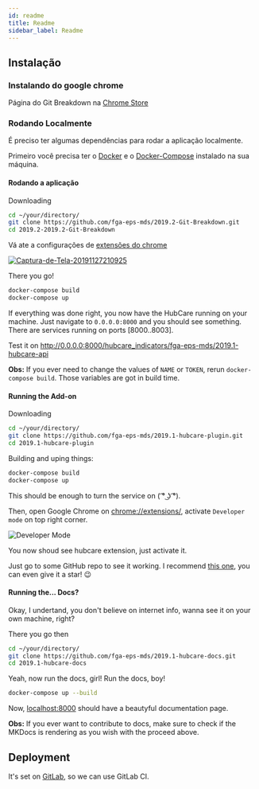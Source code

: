 ```yaml
---
id: readme
title: Readme
sidebar_label: Readme 
---
```


## Instalação 

### Instalando do google chrome

Página do Git Breakdown na [Chrome Store](https://chrome.google.com/webstore/detail/gitbreakdown/fihbcllomkpnojkpncebdabiaonfpjea?hl=pt-BR)

### Rodando Localmente

É preciso ter algumas dependências para rodar a aplicação localmente.

Primeiro você precisa ter o [Docker](https://docs.docker.com/install/) e o [Docker-Compose](https://docs.docker.com/compose/install/) instalado na sua máquina.

#### Rodando a aplicação

Downloading

```bash
cd ~/your/directory/
git clone https://github.com/fga-eps-mds/2019.2-Git-Breakdown.git
cd 2019.2-2019.2-Git-Breakdown
```

Vá ate a configurações de [extensões do chrome](chrome://extensions/)

<a href="https://ibb.co/JrrvvNW"><img src="https://i.ibb.co/3SSppw5/Captura-de-Tela-20191127210925.png" alt="Captura-de-Tela-20191127210925" border="0"></a>

There you go!

```bash
docker-compose build
docker-compose up
```

If everything was done right, you now have the HubCare running on your machine. Just navigate to `0.0.0.0:8000` and you should see something. There are services running on ports [8000..8003].

Test it on http://0.0.0.0:8000/hubcare_indicators/fga-eps-mds/2019.1-hubcare-api

**Obs:** If you ever need to change the values of `NAME` or `TOKEN`, rerun `docker-compose build`. Those variables are got in build time.

#### Running the Add-on

Downloading

```bash
cd ~/your/directory/
git clone https://github.com/fga-eps-mds/2019.1-hubcare-plugin.git
cd 2019.1-hubcare-plugin
```

Building and uping things:

```bash
docker-compose build
docker-compose up
```

This should be enough to turn the service on ( ͡° ͜ʖ ͡°).

Then, open Google Chrome on [chrome://extensions/](chrome://extensions/), activate `Developer mode` on top right corner.

![Developer Mode](docs/images/chromeext.png)

You now shoud see hubcare extension, just activate it.

Just go to some GitHub repo to see it working. I recommend [this one](https://github.com/fga-eps-mds/2019.1-hubcare-api), you can even give it a star! :wink:

#### Running the... Docs?

Okay, I undertand, you don't believe on internet info, wanna see it on your own machine, right?

There you go then

```bash
cd ~/your/directory/
git clone https://github.com/fga-eps-mds/2019.1-hubcare-docs.git
cd 2019.1-hubcare-docs
```

Yeah, now run the docs, girl! Run the docs, boy!

```bash
docker-compose up --build
```

Now, [localhost:8000](localhost:8000) should have a beautyful documentation page.

**Obs:** If you ever want to contribute to docs, make sure to check if the MKDocs is rendering as you wish with the proceed above.

## Deployment

It's set on [GitLab](https://gitlab.com/cjjcastro/2019-1-hubcare-api), so we can use GitLab CI.
